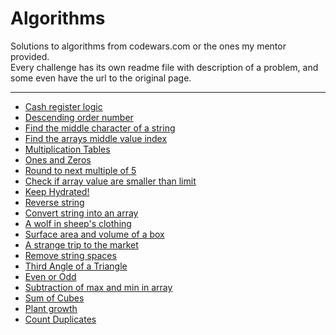 # Algorithms
Solutions to algorithms from codewars.com or the ones my mentor provided. <br>
Every challenge has its own readme file with description of a problem, and some even have the url to the original page.

---

<!-- UL -->
* [Cash register logic](https://github.com/Duk4/Algorithms/tree/master/Cash-register-logic)
* [Descending order number](https://github.com/Duk4/Algorithms/tree/master/Descending-order)
* [Find the middle character of a string](https://github.com/Duk4/Algorithms/tree/master/Get-the-middle-character)
* [Find the arrays middle value index](https://github.com/Duk4/Algorithms/tree/master/Get-the-middle-value-index)
* [Multiplication Tables](https://github.com/Duk4/Algorithms/tree/master/Multiplication-Tables)
* [Ones and Zeros](https://github.com/Duk4/Algorithms/tree/master/Ones-and-Zeros)
* [Round to next multiple of 5](https://github.com/Duk4/Algorithms/tree/master/Round-to-the-next-multiple-of-5)
* [Check if array value are smaller than limit](https://github.com/Duk4/Algorithms/tree/master/Small-Enough)
* [Keep Hydrated!](https://github.com/Duk4/Algorithms/tree/master/Keep-Hydrated)
* [Reverse string](https://github.com/Duk4/Algorithms/tree/master/Reverse-string)
* [Convert string into an array](https://github.com/Duk4/Algorithms/tree/master/Convert-string-to-array)
* [A wolf in sheep's clothing](https://github.com/Duk4/Algorithms/tree/master/A-wolf-in-sheeps-clothing)
* [Surface area and volume of a box](https://github.com/Duk4/Algorithms/tree/master/Surface-area-and-volume)
* [A strange trip to the market](https://github.com/Duk4/Algorithms/tree/master/A-strange-trip-to-the-market)
* [Remove string spaces](https://github.com/Duk4/Algorithms/tree/master/Remove-String-Spaces)
* [Third Angle of a Triangle](https://github.com/Duk4/Algorithms/tree/master/Third-angle-of-the-triangle)
* [Even or Odd](https://github.com/Duk4/Algorithms/tree/master/Even-or-Odd)
* [Subtraction of max and min in array](https://github.com/Duk4/Algorithms/tree/master/Subtract-max-and-min)
* [Sum of Cubes](https://github.com/Duk4/Algorithms/tree/master/Sum-of-Cubes)
* [Plant growth](https://github.com/Duk4/Algorithms/tree/master/Plant-growth)
* [Count Duplicates](https://github.com/Duk4/Algorithms/tree/master/Count-Duplicates)